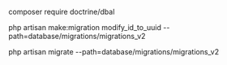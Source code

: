 composer require doctrine/dbal 

php artisan make:migration modify_id_to_uuid --path=database/migrations/migrations_v2

php artisan migrate --path=database/migrations/migrations_v2
